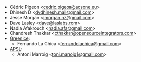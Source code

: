 - Cédric Pigeon \<<cedric.pigeon@acsone.eu>\>
- Dhinesh D \<<dvdhinesh.mail@gmail.com>\>
- Jesse Morgan \<<jmorgan.nz@gmail.com>\>
- Dave Lasley \<<dave@laslabs.com>\>
- Nadia Afakrouch \<<nadia.afa@gmail.com>\>
- Chandresh Thakkar \<<cthakkar@opensourceintegrators.com>\>
- [Greenice](https://www.greenice.com):
  - Fernando La Chica \<<fernandolachica@gmail.com>\>
- [APSL](https://apsl.tech):
  - Antoni Marroig \<<toni.marroig1@gmail.com>\>